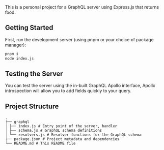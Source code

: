 This is a personal project for a GraphQL server using Express.js that returns food.

## Getting Started

First, run the development server (using pnpm or your choice of package manager):

```bash
pnpm i
node index.js
```

## Testing the Server

You can test the server using the in-built GraphQL Apollo interface, Apollo introspection will allow you to add fields quickly to your query.

## Project Structure

```
.
├── graphql
│ ├── index.js # Entry point of the server, handler
│ ├── schema.js # GraphQL schema definitions
│ └── resolvers.js # Resolver functions for the GraphQL schema
├── package.json # Project metadata and dependencies
└── README.md # This README file
```
